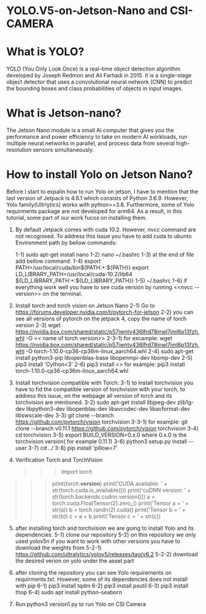 # YOLO.V5-on-Jetson-Nano and CSI-CAMERA

# What is YOLO? 
YOLO (You Only Look Once) is a real-time object detection algorithm developed by Joseph Redmon and Ali Farhadi in 2015. It is a single-stage object detector that uses a convolutional neural network (CNN) to predict the bounding boxes and class probabilities of objects in input images.

# What is Jetson-nano?
The Jetson Nano module is a small AI computer that gives you the performance and power efficiency to take on modern AI workloads, run multiple neural networks in parallel, and process data from several high-resolution sensors simultaneously.

# How to install Yolo on Jetson Nano?

Before I start to expalin how to run Yolo on jetson, I have to mention that the last version of Jetpack is 4.6.1 which consists of Python 3.6.9. However, Yolo family(Ultrlytics) works with python>=3.8. Furthermore, some of Yolo requirments package are not developed for arm64. As a result, in this tutorial, some part of our work fucos on installing them.

1) By default Jetpack comes with cuda 10.2. However, nvcc command are not recognised. To address this issue you have to add cuda to ubunto Environment path by bellow commands:
   
   1-1) sudo apt-get install nano
   1-2) nano ~/.bashrc
   1-3) at the end of file add bellow command:
   1-4) export PATH=/usr/local/cuda/bin${PATH:+:${PATH}}
        export LD_LIBRARY_PATH=/usr/local/cuda-10.2/lib64\
                         ${LD_LIBRARY_PATH:+:${LD_LIBRARY_PATH}}
   1-5) ~/.bashrc
   1-6) if everything work well you have to see cuda version by running <<nvcc --version>> on the terminal.
   
3) Install torch and torch vision on Jetson Nano
   2-1) Go to https://forums.developer.nvidia.com/t/pytorch-for-jetson
   2-2) you can see all versions of pytorch on the jetpack 4, copy the name of torch version
   2-3) wget https://nvidia.box.com/shared/static/p57jwntv436lfrd78inwl7iml6p13fzh.whl -O << name of torch version>>
   2-3-1) for excample: wget https://nvidia.box.com/shared/static/p57jwntv436lfrd78inwl7iml6p13fzh.whl -O  torch-1.10.0-cp36-cp36m-linux_aarch64.whl
   2-4) sudo apt-get install python3-pip libopenblas-base libopenmpi-dev libomp-dev
   2-5) pip3 install 'Cython<3'
   2-6) pip3 install <<name of torch version>> for example: pip3 install torch-1.10.0-cp36-cp36m-linux_aarch64.whl
4) Install torchvision compatible with Torch:
   3-1) to install torchvision you have to fid the compatible version of torchvision with your torch, to address this issue, on the webpage all version of torch and its torchvision are mentioned.
   3-2) sudo apt-get install libjpeg-dev zlib1g-dev libpython3-dev libopenblas-dev libavcodec-dev libavformat-dev libswscale-dev
   3-3) git clone --branch <version of torchvision> https://github.com/pytorch/vision torchvision
   3-3-1) for example: git clone --branch v0.11.1 https://github.com/pytorch/vision torchvision
   3-4) cd torchvision
   3-5) export BUILD_VERSION=0.x.0 where 0.x.0 is the torchvision version( for example 0.11.1)
   3-6) python3 setup.py install --user
   3-7) cd ../
   3-8) pip install 'pillow<7'
5) Verification Torch and TorchVision
   >>> import torch
  >>> print(torch.__version__)
  >>> print('CUDA available: ' + str(torch.cuda.is_available()))
  >>> print('cuDNN version: ' + str(torch.backends.cudnn.version()))
  >>> a = torch.cuda.FloatTensor(2).zero_()
  >>> print('Tensor a = ' + str(a))
  >>> b = torch.randn(2).cuda()
  >>> print('Tensor b = ' + str(b))
  >>> c = a + b
  >>> print('Tensor c = ' + str(c))
5) after installing torch and torchvision we are going to install Yolo and its dependencies.
  5-1) clone our repository
  5-2) on this repository we only used yolov5n if you want to work with other versions you have to download the weights from
  5-2-1) https://github.com/ultralytics/yolov5/releases/tag/v6.2
  5-2-2) download the desired verion on yolo under the asset part

6) after cloning the repository you can see Yolo requirements on requirments.txt. However, some of its dependencies does not install with pip
  6-1) pip3 install tqdm
  6-2) pip3 install psutil
  6-3) pip3 install thop
  6-4) sudo apt install python-seaborn

7) Run python3 version1.py to run Yolo on CSI Camera

